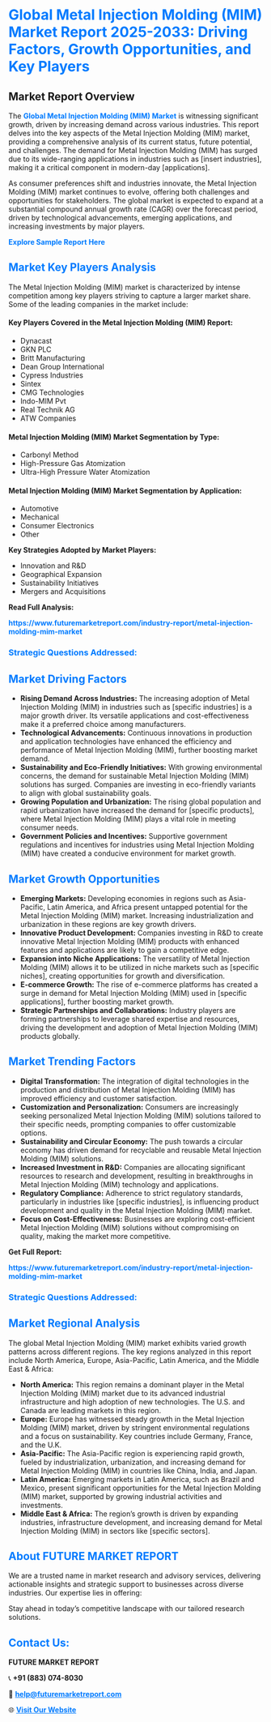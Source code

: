 <h1 style="color: #007BFF;">Global Metal Injection Molding (MIM) Market Report 2025-2033: Driving Factors, Growth Opportunities, and Key Players</h1>

<section id="overview">
<h2>Market Report Overview</h2>
<p>The <a href="https://www.futuremarketreport.com/industry-report/metal-injection-molding-mim-market" style="color: #007BFF; text-decoration: none;"><strong>Global Metal Injection Molding (MIM) Market</strong></a> is witnessing significant growth, driven by increasing demand across various industries. This report delves into the key aspects of the Metal Injection Molding (MIM) market, providing a comprehensive analysis of its current status, future potential, and challenges. The demand for Metal Injection Molding (MIM) has surged due to its wide-ranging applications in industries such as [insert industries], making it a critical component in modern-day [applications].</p>
<p>As consumer preferences shift and industries innovate, the Metal Injection Molding (MIM) market continues to evolve, offering both challenges and opportunities for stakeholders. The global market is expected to expand at a substantial compound annual growth rate (CAGR) over the forecast period, driven by technological advancements, emerging applications, and increasing investments by major players.</p>
</section>

<section id="overview">
<p><a href="https://www.futuremarketreport.com/request-sample/reportId=106404" style="color: #007BFF; text-decoration: none;"><strong>Explore Sample Report Here</strong></a></p>
</section>

<section id="key-players">
<h2 style="color: #007BFF;">Market Key Players Analysis</h2>
<p>The Metal Injection Molding (MIM) market is characterized by intense competition among key players striving to capture a larger market share. Some of the leading companies in the market include:</p>
<h4>Key Players Covered in the Metal Injection Molding (MIM) Report:</h4>
<ul><li>Dynacast</li><li>GKN PLC</li><li>Britt Manufacturing</li><li>Dean Group International</li><li>Cypress Industries</li><li>Sintex</li><li>CMG Technologies</li><li>Indo-MIM Pvt</li><li>Real Technik AG</li><li>ATW Companies</li></ul>
<h4>Metal Injection Molding (MIM) Market Segmentation by Type:</h4>
<ul><li>Carbonyl Method</li><li>High-Pressure Gas Atomization</li><li>Ultra-High Pressure Water Atomization</li></ul>

<h4>Metal Injection Molding (MIM) Market Segmentation by Application:</h4>
<ul><li>Automotive</li><li>Mechanical</li><li>Consumer Electronics</li><li>Other</li></ul>
<p><strong>Key Strategies Adopted by Market Players:</strong></p>
<ul>
<li>Innovation and R&D</li>
<li>Geographical Expansion</li>
<li>Sustainability Initiatives</li>
<li>Mergers and Acquisitions</li>
</ul>
</section>

<section>
<p><strong>Read Full Analysis: </strong></p><a href="https://www.futuremarketreport.com/industry-report/metal-injection-molding-mim-market" style="color: #007BFF; text-decoration: none;"><strong>https://www.futuremarketreport.com/industry-report/metal-injection-molding-mim-market</strong></a>
<h3 style="color: #007BFF;">Strategic Questions Addressed:</h3>
</section>

<section id="driving-factors">
<h2 style="color: #007BFF;">Market Driving Factors</h2>
<ul>
<li><strong>Rising Demand Across Industries:</strong> The increasing adoption of Metal Injection Molding (MIM) in industries such as [specific industries] is a major growth driver. Its versatile applications and cost-effectiveness make it a preferred choice among manufacturers.</li>
<li><strong>Technological Advancements:</strong> Continuous innovations in production and application technologies have enhanced the efficiency and performance of Metal Injection Molding (MIM), further boosting market demand.</li>
<li><strong>Sustainability and Eco-Friendly Initiatives:</strong> With growing environmental concerns, the demand for sustainable Metal Injection Molding (MIM) solutions has surged. Companies are investing in eco-friendly variants to align with global sustainability goals.</li>
<li><strong>Growing Population and Urbanization:</strong> The rising global population and rapid urbanization have increased the demand for [specific products], where Metal Injection Molding (MIM) plays a vital role in meeting consumer needs.</li>
<li><strong>Government Policies and Incentives:</strong> Supportive government regulations and incentives for industries using Metal Injection Molding (MIM) have created a conducive environment for market growth.</li>
</ul>
</section>

<section id="growth-opportunities">
<h2 style="color: #007BFF;">Market Growth Opportunities</h2>
<ul>
<li><strong>Emerging Markets:</strong> Developing economies in regions such as Asia-Pacific, Latin America, and Africa present untapped potential for the Metal Injection Molding (MIM) market. Increasing industrialization and urbanization in these regions are key growth drivers.</li>
<li><strong>Innovative Product Development:</strong> Companies investing in R&D to create innovative Metal Injection Molding (MIM) products with enhanced features and applications are likely to gain a competitive edge.</li>
<li><strong>Expansion into Niche Applications:</strong> The versatility of Metal Injection Molding (MIM) allows it to be utilized in niche markets such as [specific niches], creating opportunities for growth and diversification.</li>
<li><strong>E-commerce Growth:</strong> The rise of e-commerce platforms has created a surge in demand for Metal Injection Molding (MIM) used in [specific applications], further boosting market growth.</li>
<li><strong>Strategic Partnerships and Collaborations:</strong> Industry players are forming partnerships to leverage shared expertise and resources, driving the development and adoption of Metal Injection Molding (MIM) products globally.</li>
</ul>
</section>

<section id="trending-factors">
<h2 style="color: #007BFF;">Market Trending Factors</h2>
<ul>
<li><strong>Digital Transformation:</strong> The integration of digital technologies in the production and distribution of Metal Injection Molding (MIM) has improved efficiency and customer satisfaction.</li>
<li><strong>Customization and Personalization:</strong> Consumers are increasingly seeking personalized Metal Injection Molding (MIM) solutions tailored to their specific needs, prompting companies to offer customizable options.</li>
<li><strong>Sustainability and Circular Economy:</strong> The push towards a circular economy has driven demand for recyclable and reusable Metal Injection Molding (MIM) solutions.</li>
<li><strong>Increased Investment in R&D:</strong> Companies are allocating significant resources to research and development, resulting in breakthroughs in Metal Injection Molding (MIM) technology and applications.</li>
<li><strong>Regulatory Compliance:</strong> Adherence to strict regulatory standards, particularly in industries like [specific industries], is influencing product development and quality in the Metal Injection Molding (MIM) market.</li>
<li><strong>Focus on Cost-Effectiveness:</strong> Businesses are exploring cost-efficient Metal Injection Molding (MIM) solutions without compromising on quality, making the market more competitive.</li>
</ul>
</section>

<section>
<p><strong>Get Full Report: </strong></p><a href="https://www.futuremarketreport.com/industry-report/metal-injection-molding-mim-market" style="color: #007BFF; text-decoration: none;"><strong>https://www.futuremarketreport.com/industry-report/metal-injection-molding-mim-market</strong></a>
<h3 style="color: #007BFF;">Strategic Questions Addressed:</h3>
</section>


<section id="regional-analysis">
<h2 style="color: #007BFF;">Market Regional Analysis</h2>
<p>The global Metal Injection Molding (MIM) market exhibits varied growth patterns across different regions. The key regions analyzed in this report include North America, Europe, Asia-Pacific, Latin America, and the Middle East & Africa:</p>
<ul>
<li><strong>North America:</strong> This region remains a dominant player in the Metal Injection Molding (MIM) market due to its advanced industrial infrastructure and high adoption of new technologies. The U.S. and Canada are leading markets in this region.</li>
<li><strong>Europe:</strong> Europe has witnessed steady growth in the Metal Injection Molding (MIM) market, driven by stringent environmental regulations and a focus on sustainability. Key countries include Germany, France, and the U.K.</li>
<li><strong>Asia-Pacific:</strong> The Asia-Pacific region is experiencing rapid growth, fueled by industrialization, urbanization, and increasing demand for Metal Injection Molding (MIM) in countries like China, India, and Japan.</li>
<li><strong>Latin America:</strong> Emerging markets in Latin America, such as Brazil and Mexico, present significant opportunities for the Metal Injection Molding (MIM) market, supported by growing industrial activities and investments.</li>
<li><strong>Middle East & Africa:</strong> The region’s growth is driven by expanding industries, infrastructure development, and increasing demand for Metal Injection Molding (MIM) in sectors like [specific sectors].</li>
</ul>
</section>

<footer>
<h2 style="color: #007BFF;">About FUTURE MARKET REPORT</h2>
<p>We are a trusted name in market research and advisory services, delivering actionable insights and strategic support to businesses across diverse industries. Our expertise lies in offering:</p>

<p>Stay ahead in today’s competitive landscape with our tailored research solutions.</p>

<h2 style="color: #007BFF;">Contact Us:</h2>
<p><strong>FUTURE MARKET REPORT</strong></p>
<p>📞 <strong>+91 (883) 074-8030</strong></p>
<p>📧 <strong><a href="mailto:help@futuremarketreport.com" style="color: #007BFF;">help@futuremarketreport.com</a></strong></p>
<p>🌐 <strong><a href="https://www.futuremarketreport.com/" style="color: #007BFF;">Visit Our Website</a></strong></p>
</footer>